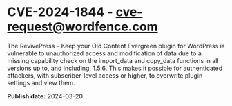 # CVE-2024-1844 - cve-request@wordfence.com

The RevivePress – Keep your Old Content Evergreen plugin for WordPress is vulnerable to unauthorized access and modification of data due to a missing capability check on the import_data and copy_data functions in all versions up to, and including, 1.5.6. This makes it possible for authenticated attackers, with subscriber-level access or higher, to overwrite plugin settings and view them.

**Publish date:** 2024-03-20
